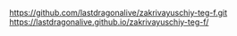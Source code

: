 https://github.com/lastdragonalive/zakrivayuschiy-teg-f.git
https://lastdragonalive.github.io/zakrivayuschiy-teg-f/
